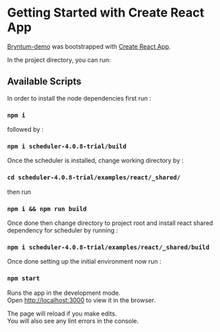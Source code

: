 # Getting Started with Create React App
[Bryntum-demo](https://www.bryntum.com/examples/scheduler/react/javascript/drag-from-grid) was bootstrapped with [Create React App](https://github.com/facebook/create-react-app).

In the project directory, you can run:

## Available Scripts
In order to install the node dependencies first run  : 

### `npm i`

followed by : 

### `npm i scheduler-4.0.8-trial/build`
 
Once the scheduler is installed, change working directory by :
### `cd scheduler-4.0.8-trial/examples/react/_shared/`

then run  

### `npm i && npm run build`

Once done then change directory to project root and install react shared dependency for scheduler by running :

### `npm i scheduler-4.0.8-trial/examples/react/_shared/build`


Once done setting up the initial environment now run :


### `npm start`

Runs the app in the development mode.\
Open [http://localhost:3000](http://localhost:3000) to view it in the browser.

The page will reload if you make edits.\
You will also see any lint errors in the console.
